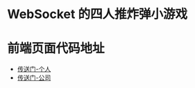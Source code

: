 # WebSocket 的四人推炸弹小游戏

# 前端页面代码地址
- [传送门-个人](https://github.com/L5-8013/websocket_game_view)
- [传送门-公司]()
